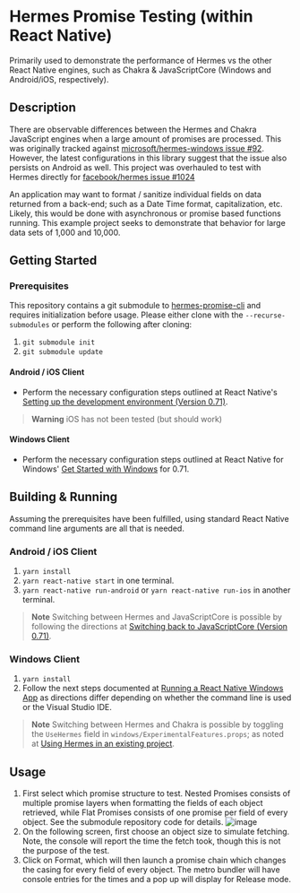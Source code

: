# Hermes Promise Testing (within React Native)

Primarily used to demonstrate the performance of Hermes vs the other React Native engines, such as Chakra & JavaScriptCore (Windows and Android/iOS, respectively).

## Description

There are observable differences between the Hermes and Chakra JavaScript engines when a large amount of promises are processed. This was originally tracked against [microsoft/hermes-windows issue #92](https://github.com/microsoft/hermes-windows/issues/92). However, the latest configurations in this library suggest that the issue also persists on Android as well. This project was overhauled to test with Hermes directly for [facebook/hermes issue #1024](https://github.com/facebook/hermes/issues/1024)

An application may want to format / sanitize individual fields on data returned from a back-end; such as a Date Time format, capitalization, etc. Likely, this would be done with asynchronous or promise based functions running. This example project seeks to demonstrate that behavior for large data sets of 1,000 and 10,000.

## Getting Started

### Prerequisites

This repository contains a git submodule to [hermes-promise-cli](https://github.com/AlexLablaiksSAP/hermes-promise-cli) and requires initialization before usage. Please either clone with the `--recurse-submodules` or perform the following after cloning:
1. `git submodule init`
2. `git submodule update`

#### Android / iOS Client

* Perform the necessary configuration steps outlined at React Native's [Setting up the development environment (Version 0.71)](https://reactnative.dev/docs/0.71/environment-setup).

> **Warning**
> iOS has not been tested (but should work)

#### Windows Client

* Perform the necessary configuration steps outlined at React Native for Windows' [Get Started with Windows](https://microsoft.github.io/react-native-windows/docs/getting-started) for 0.71.

## Building & Running
Assuming the prerequisites have been fulfilled, using standard React Native command line arguments are all that is needed.

### Android / iOS Client

1. `yarn install`
2. `yarn react-native start` in one terminal.
3. `yarn react-native run-android` or `yarn react-native run-ios` in another terminal.

> **Note**
> Switching between Hermes and JavaScriptCore is possible by following the directions at [Switching back to JavaScriptCore (Version 0.71)](https://reactnative.dev/docs/0.71/hermes#switching-back-to-javascriptcore).

### Windows Client

1. `yarn install`
2. Follow the next steps documented at [Running a React Native Windows App](https://microsoft.github.io/react-native-windows/docs/getting-started#running-a-react-native-windows-app) as directions differ depending on whether the command line is used or the Visual Studio IDE.

> **Note**
> Switching between Hermes and Chakra is possible by toggling the `UseHermes` field in `windows/ExperimentalFeatures.props`; as noted at [Using Hermes in an existing project](https://microsoft.github.io/react-native-windows/docs/hermes#using-hermes-in-an-existing-project).

## Usage
1. First select which promise structure to test. Nested Promises consists of multiple promise layers when formatting the fields of each object retrieved, while Flat Promises consists of one promise per field of every object. See the submodule repository code for details.
![image](https://github.com/AlexLablaiksSAP/hermes-promise-test/assets/12348315/b17802f0-1646-4dc6-8df6-ba8dd2700105)
2. On the following screen, first choose an object size to simulate fetching. Note, the console will report the time the fetch took, though this is not the purpose of the test.
3. Click on Format, which will then launch a promise chain which changes the casing for every field of every object. The metro bundler will have console entries for the times and a pop up will display for Release mode.
